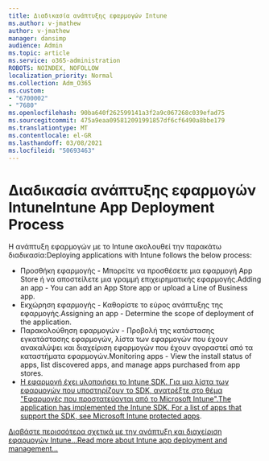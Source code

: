 ```yaml
---
title: Διαδικασία ανάπτυξης εφαρμογών Intune
ms.author: v-jmathew
author: v-jmathew
manager: dansimp
audience: Admin
ms.topic: article
ms.service: o365-administration
ROBOTS: NOINDEX, NOFOLLOW
localization_priority: Normal
ms.collection: Adm_O365
ms.custom:
- "6700002"
- "7680"
ms.openlocfilehash: 90ba640f262599141a3f2a9c067268c039efad75
ms.sourcegitcommit: 475a9eaa095812091991857df6cf6490a8bbe179
ms.translationtype: MT
ms.contentlocale: el-GR
ms.lasthandoff: 03/08/2021
ms.locfileid: "50693463"
---
```

# <a name="intune-app-deployment-process"></a><span data-ttu-id="7154b-102">Διαδικασία ανάπτυξης εφαρμογών Intune</span><span class="sxs-lookup"><span data-stu-id="7154b-102">Intune App Deployment Process</span></span>

<span data-ttu-id="7154b-103">Η ανάπτυξη εφαρμογών με το Intune ακολουθεί την παρακάτω διαδικασία:</span><span class="sxs-lookup"><span data-stu-id="7154b-103">Deploying applications with Intune follows the below process:</span></span>

- <span data-ttu-id="7154b-104">Προσθήκη εφαρμογής - Μπορείτε να προσθέσετε μια εφαρμογή App Store ή να αποστείλετε μια γραμμή επιχειρηματικής εφαρμογής.</span><span class="sxs-lookup"><span data-stu-id="7154b-104">Adding an app - You can add an App Store app or upload a Line of Business app.</span></span>
- <span data-ttu-id="7154b-105">Εκχώρηση εφαρμογής - Καθορίστε το εύρος ανάπτυξης της εφαρμογής.</span><span class="sxs-lookup"><span data-stu-id="7154b-105">Assigning an app - Determine the scope of deployment of the application.</span></span>
- <span data-ttu-id="7154b-106">Παρακολούθηση εφαρμογών - Προβολή της κατάστασης εγκατάστασης εφαρμογών, λίστα των εφαρμογών που έχουν ανακαλύψει και διαχείριση εφαρμογών που έχουν αγοραστεί από τα καταστήματα εφαρμογών.</span><span class="sxs-lookup"><span data-stu-id="7154b-106">Monitoring apps - View the install status of apps, list discovered apps, and manage apps purchased from app stores.</span></span>
- <span data-ttu-id="7154b-107">[Η εφαρμογή έχει υλοποιήσει το Intune SDK. Για μια λίστα των εφαρμογών που υποστηρίζουν το SDK, ανατρέξτε στο θέμα "Εφαρμογές που προστατεύονται από το Microsoft Intune".](https://docs.microsoft.com/mem/intune/apps/apps-supported-intune-apps)</span><span class="sxs-lookup"><span data-stu-id="7154b-107">[The application has implemented the Intune SDK. For a list of apps that support the SDK, see Microsoft Intune protected apps](https://docs.microsoft.com/mem/intune/apps/apps-supported-intune-apps).</span></span>

[<span data-ttu-id="7154b-108">Διαβάστε περισσότερα σχετικά με την ανάπτυξη και διαχείριση εφαρμογών Intune...</span><span class="sxs-lookup"><span data-stu-id="7154b-108">Read more about Intune app deployment and management...</span></span>](https://docs.microsoft.com/mem/intune/apps/app-management)
